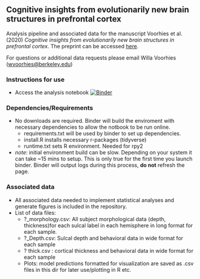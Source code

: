 ## Cognitive insights from evolutionarily new brain structures in prefrontal cortex
Analysis pipeline and associated data for the manuscript Voorhies et al. (2020) *Cognitive insights from evolutionarily new brain structures in prefrontal cortex*. The preprint can be accessed [here](https://www.biorxiv.org/content/10.1101/2020.11.07.372805v1).

  For questions or additional data requests please email Willa Voorhies (wvoorhies@berkeley.edu)
  
### Instructions for use ### 
- Access the analysis notebook
[![Binder](https://mybinder.org/badge_logo.svg)](https://mybinder.org/v2/gh/wvoorhies/CognitiveInsights_SulcalMorphology.git/HEAD)

### Dependencies/Requirements ###
- No downloads are required. Binder will build the enviroment with necessary dependencies to allow the notbook to be run online. 
  - requirements.txt will be used by binder to set up dependencies.
  - install.R installs necessary r-packages (tidyverse)
  - runtime.txt sets R environment. Needed for rpy2
 - *note*: initial environment build can be slow. Depending on your system it can take ~15 mins to setup. This is only true for the first time you launch binder. Binder will output logs during this process, **do not** refresh the page. 
  
### Associated data ###
  - All associated data needed to implement statistical analyses and generate figures is included in the repository.
  - List of data files: 
    - ?_morphology.csv: All subject morphological data (depth, thickness)for each sulcal label in each hemisphere in long format for each sample.
    - ?_Depth.csv: Sulcal depth and behavioral data in wide format for each sample
    - ? thick.csv : cortical thickness and behavioral data in wide format for each sample
    - Plots: model predictions formatted for visualization are saved as .csv files in this dir for later use/plotting in R etc. 
  

